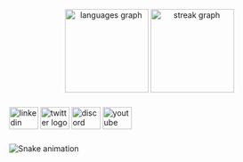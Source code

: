<div align="center">
  <img src="https://github-readme-stats.vercel.app/api/top-langs?username=aminenurgynk&locale=en&hide_title=false&layout=compact&card_width=320&langs_count=5&theme=panda&hide_border=true&order=2" height="150" alt="languages graph"  />
  <img src="https://streak-stats.demolab.com?user=aminenurgynk&locale=en&mode=weekly&theme=panda&hide_border=true&border_radius=5&order=3" height="150" alt="streak graph"  />
</div>

###

<div align="left">
  <img src="https://raw.githubusercontent.com/maurodesouza/profile-readme-generator/master/src/assets/icons/social/linkedin/default.svg" width="52" height="40" alt="linkedin logo"  />
  <img src="https://raw.githubusercontent.com/maurodesouza/profile-readme-generator/master/src/assets/icons/social/twitter/default.svg" width="52" height="40" alt="twitter logo"  />
  <img src="https://raw.githubusercontent.com/maurodesouza/profile-readme-generator/master/src/assets/icons/social/discord/default.svg" width="52" height="40" alt="discord logo"  />
  <img src="https://raw.githubusercontent.com/maurodesouza/profile-readme-generator/master/src/assets/icons/social/youtube/default.svg" width="52" height="40" alt="youtube logo"  />
</div>

###

<img src="https://raw.githubusercontent.com/aminenurgynk/aminenurgynk/output/snake.svg" alt="Snake animation" />

###
